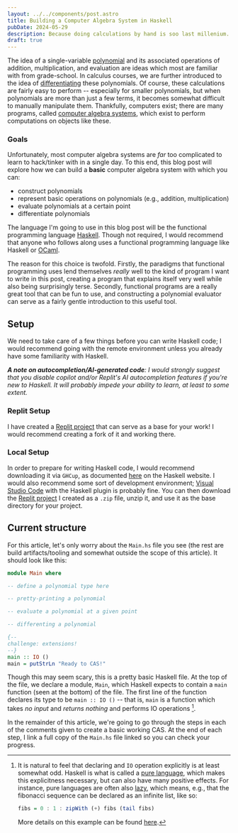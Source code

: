 ```yaml
---
layout: ../../components/post.astro
title: Building a Computer Algebra System in Haskell
pubDate: 2024-05-29
description: Because doing calculations by hand is soo last millenium.
draft: true
---
```


The idea of a single-variable
[polynomial](https://en.wikipedia.org/wiki/Polynomial) and its associated
operations of addition, multiplication, and evaluation are ideas which most are
familiar with from grade-school. In calculus courses, we are further introduced
to the idea of
[differentiating](https://web.mit.edu/wwmath/calculus/differentiation/polynomials.html)
these polynomials. Of course, these calculations are fairly easy to perform --
especially for smaller polynomials, but when polynomials are more than just a
few terms, it becomes somewhat difficult to manually manipulate them.
Thankfully, computers exist; there are many programs, called
[computer algebra systems](https://en.wikipedia.org/wiki/Computer_algebra_system),
which exist to perform computations on objects like these.

### Goals

Unfortunately, most computer algebra systems are _far_ too complicated to learn
to hack/tinker with in a single day. To this end, this blog post will explore
how we can build a **basic** computer algebra system with which you can:

- construct polynomials
- represent basic operations on polynomials (e.g., addition, multiplication)
- evaluate polynomials at a certain point
- differentiate polynomials

The language I'm going to use in this blog post will be the functional
programming language [Haskell](https://www.haskell.org/). Though not required, I
would recommend that anyone who follows along uses a functional programming
language like Haskell or [OCaml](https://ocaml.org/).

The reason for this choice is twofold. Firstly, the paradigms that functional
programming uses lend themselves _really_ well to the kind of program I want to
write in this post, creating a program that explains itself very well while also
being surprisingly terse. Secondly, functional programs are a really great tool
that can be fun to use, and constructing a polynomial evaluator can serve as a
fairly gentle introduction to this useful tool.

## Setup

We need to take care of a few things before you can write Haskell code; I would
recommend going with the remote environment unless you already have some
familiarity with Haskell.

_**A note on autocompletion/AI-generated code**: I would strongly suggest that
you disable copilot and/or Replit's AI autocompletion features if you're new to
Haskell. It will probably impede your ability to learn, at least to some
extent._

### Replit Setup

I have created a [Replit project](https://replit.com/@agarmu/CASStarter#app)
that can serve as a base for your work! I would recommend creating a fork of it
and working there.

### Local Setup

In order to prepare for writing Haskell code, I would recommend downloading it
via `GHCup`, as documented [here](https://www.haskell.org/downloads/) on the
Haskell website. I would also recommend some sort of development environment;
[Visual Studio Code](https://code.visualstudio.com/) with the Haskell plugin is
probably fine. You can then download the
[Replit project](https://replit.com/@agarmu/CASStarter#app) I created as a
`.zip` file, unzip it, and use it as the base directory for your project.

## Current structure

For this article, let's only worry about the `Main.hs` file you see (the rest
are build artifacts/tooling and somewhat outside the scope of this article). It
should look like this:

```hs
module Main where

-- define a polynomial type here

-- pretty-printing a polynomial

-- evaluate a polynomial at a given point

-- differenting a polynomial

{--
challenge: extensions!
--}
main :: IO ()
main = putStrLn "Ready to CAS!"
```

Though this may seem scary, this is a pretty basic Haskell file. At the top of
the file, we declare a module, `Main`, which Haskell expects to contain a `main`
function (seen at the bottom) of the file. The first line of the function
declares its type to be `main :: IO ()` -- that is, `main` is a function which
takes _no input_ and _returns nothing_ and performs IO operations [^1].

[^1]:
    It is natural to feel that declaring and `IO` operation explicitly is at
    least somewhat odd. Haskell is what is called a
    [pure language](https://en.wikipedia.org/wiki/Purely_functional_programming),
    which makes this explicitness necessary, but can also have many positive
    effects. For instance, pure languages are often also
    [lazy](https://en.wikipedia.org/wiki/Lazy_evaluation), which means, e.g.,
    that the fibonacci sequence can be declared as an infinite list, like so:

    ```hs
    fibs = 0 : 1 : zipWith (+) fibs (tail fibs)
    ```

    More details on this example can be found
    [here](https://stackoverflow.com/questions/6273621/understanding-a-recursively-defined-list-fibs-in-terms-of-zipwith).

In the remainder of this article, we're going to go through the steps in each of
the comments given to create a basic working CAS. At the end of each step, I
link a full copy of the `Main.hs` file linked so you can check your progress.
